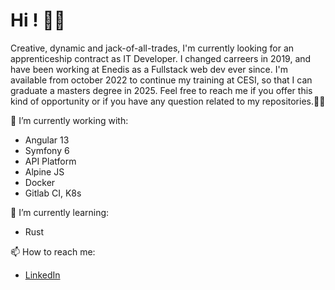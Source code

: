 # Hi ! 👋🏻

Creative, dynamic and jack-of-all-trades, I'm currently looking for an apprenticeship contract as IT Developer. I changed carreers in 2019, and have been working at Enedis as a Fullstack web dev ever since. I'm available from october 2022 to continue my training at CESI, so that I can graduate a masters degree in 2025. Feel free to reach me if you offer this kind of opportunity or if you have any question related to my repositories.✌🏻

🔭 I’m currently working with:
  - Angular 13
  - Symfony 6
  - API Platform
  - Alpine JS
  - Docker
  - Gitlab CI, K8s

🌱 I’m currently learning:
  - Rust

📫 How to reach me:
 - [LinkedIn](https://www.linkedin.com/in/lambert-theo/)
